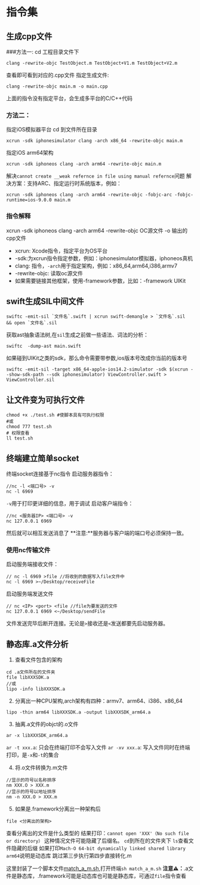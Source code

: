# 指令集


## 生成cpp文件

###方法一:
cd 工程目录文件下
```
clang -rewrite-objc TestObject.m TestObject+V1.m TestObject+V2.m
```
查看即可看到对应的.cpp文件
指定生成文件:
```
clang -rewrite-objc main.m -o main.cpp
```
上面的指令没有指定平台，会生成多平台的C/C++代码

### 方法二：
指定iOS模拟器平台
cd 到文件所在目录
```
xcrun -sdk iphonesimulator clang -arch x86_64 -rewrite-objc main.m
```
指定iOS arm64架构
```
xcrun -sdk iphoneos clang -arch arm64 -rewrite-objc main.m
```

解决`cannot create __weak refernce in file using manual refernce`问题
解决方案：支持ARC、指定运行时系统版本，例如：
```
xcrun -sdk iphoneos clang -arch arm64 -rewrite-objc -fobjc-arc -fobjc-runtime=ios-9.0.0 main.m
```

### 指令解释

xcrun -sdk iphoneos clang -arch arm64 -rewrite-objc OC源文件 -o 输出的cpp文件
 
* xcrun: Xcode指令，指定平台为OS平台
* -sdk:为xcrun指令指定参数，例如：iphonesimulator模拟器，iphoneos真机
* clang: 指令，`-arch`用于指定架构，例如：x86_64,arm64,i386,armv7
* -rewrite-objc: 读取oc源文件
* 如果需要链接其他框架，使用-framework参数，比如：-framework UIKit

## swift生成SIL中间文件
```
swiftc -emit-sil `文件名`.swift | xcrun swift-demangle > `文件名`.sil  && open `文件名`.sil

```
获取ast抽象语法树,在`sil`生成之前做一些语法、词法的分析：
```
swiftc  -dump-ast main.swift
```

如果碰到UIKit之类的sdk，那么命令需要带参数,ios版本号改成你当前的版本号
```
swiftc -emit-sil -target x86_64-apple-ios14.2-simulator -sdk $(xcrun --show-sdk-path --sdk iphonesimulator) ViewController.swift > ViewController.sil

```

## 让文件变为可执行文件
```
chmod +x ./test.sh #使脚本具有可执行权限
#或
chmod 777 test.sh
# 权限查看
ll test.sh
```

## 终端建立简单socket
终端socket连接基于nc指令
启动服务器指令：

```
//nc -l <端口号> -v
nc -l 6969
```
`-v`用于打印更详细的信息，用于调试
启动客户端指令：
```
//nc <服务器IP> <端口号> -v
nc 127.0.0.1 6969
```
然后就可以相互发送消息了
**注意:**服务器与客户端的端口号必须保持一致。

### 使用nc传输文件

启动服务端接收文件：
```
// nc -l 6969 >file //将收到的数据写入file文件中
nc -l 6969 >~/Desktop/receiveFile
```
启动服务端发送文件
```
// nc <IP> <port> <file //file为要发送的文件
nc 127.0.0.1 6969 <~/Desktop/sendFile
```
文件发送完毕后断开连接。无论是`>`接收还是`<`发送都要先启动服务器。

## 静态库.a文件分析
1. 查看文件包含的架构
```
cd .a文件所在的文件夹
file libXXXSDK.a
//或
lipo -info libXXXSDK.a
```

2. 分离出一种CPU架构,arch架构有四种：armv7、arm64、i386、x86_64
```
lipo -thin arm64 libXXXSDK.a -output libXXXSDK_arm64.a
```

3. 抽离.a文件的objct的.o文件
```
ar -x libXXXSDK_arm64.a
```
`ar -t xxx.a`: 只会在终端打印不会写入文件
`ar -xv xxx.a`: 写入文件同时在终端打印，是`-x`和`-t`的集合

4. 将.o文件转换为.m文件
```
//显示的符号以名称排序
nm XXX.O > XXX.m
//显示的符号以地址排序
nm -n XXX.O > XXX.m
```
5. 如果是.framework分离出一种架构后
```
file <分离出的架构> 
```
查看分离出的文件是什么类型的
结果打印：`cannot open 'XXX'（No such file or directory）`
这种情况文件可能隐藏了后缀名。
`cd`到所在的文件夹下
`ls`查看文件隐藏的后缀
如果打印`Mach-O 64-bit dynamically linked shared library arm64`说明是动态库
跳过第三步执行第四步直接转化.m

这里封装了一个脚本文件[match_a_m.sh](./match_a_m.sh),打开终端`sh match_a_m.sh`
**注意⚠️：**.a文件是静态库，.framework可能是动态库也可能是静态库，可通过`file`指令查看


## 

